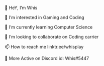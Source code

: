🦆 HeY, I’m Whis

👀 I’m interested in Gaming and Coding

🌱 I’m currently learning Computer Science

💞️ I’m looking to collaborate on Coding carrier

📫 How to reach me linktr.ee/whisplay

🔵 More Active on Discord id: Whis#5447
